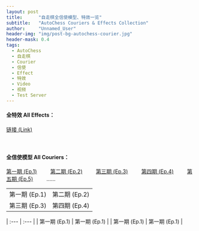```yaml
---
layout: post
title: 		"自走棋全信使模型、特效一览"
subtitle: 	"AutoChess Couriers & Effects Collection"
author: 	"Unnamed_User"
header-img: "img/post-bg-autochess-courier.jpg"
header-mask: 0.4
tags:
  - AutoChess
  - 自走棋
  - Courier
  - 信使
  - Effect
  - 特效
  - Video
  - 视频
  - Test Server
---
```


#### 全特效 All Effects： 
[链接 (Link)](http://t.cn/ExYaXF4) 

　

#### 全信使模型 All Couriers： 
[第一期 (Ep.1)][1] 　　 [第二期 (Ep.2)][2] 　　 [第三期 (Ep.3)][3] 　　 [第四期 (Ep.4)][4] 　　 [第五期 (Ep.5)][5] 　　 ……

<table frame="void" rules="none">
	<tr>
		<td width="1px" style="white-space: nowrap; word-break: keep-all;">第一期 (Ep.1)</td>
		<td width="1px" style="white-space: nowrap; word-break: keep-all;">第二期 (Ep.2)</td>
	</tr>
	<tr>
		<td width="1px" style="white-space: nowrap; word-break: keep-all;">第三期 (Ep.3)</td>
		<td width="1px" style="white-space: nowrap; word-break: keep-all;">第四期 (Ep.4)</td>
	</tr>
</table>

| :--- | :--- |
| 第一期 (Ep.1) | 第一期 (Ep.1) |
| 第一期 (Ep.1) | 第一期 (Ep.1) |
　

[1]: http://t.cn/EJf6tzP
[2]: http://t.cn/EiqV4Gf
[3]: http://t.cn/Ei1Afxu
[4]: http://t.cn/E63Z9Xd
[5]: http://t.cn/EXKDTKF